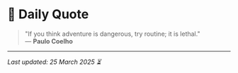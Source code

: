# 📜 Daily Quote

> "If you think adventure is dangerous, try routine; it is lethal."  
> — **Paulo Coelho**

---

_Last updated: 25 March 2025 ⏳_
